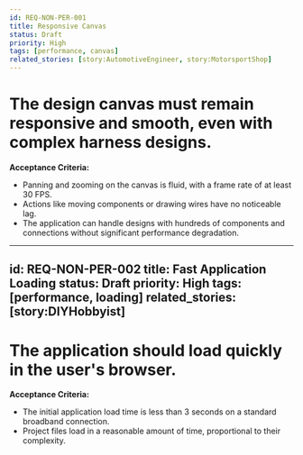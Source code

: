 ```yaml
---
id: REQ-NON-PER-001
title: Responsive Canvas
status: Draft
priority: High
tags: [performance, canvas]
related_stories: [story:AutomotiveEngineer, story:MotorsportShop]
---
```


# The design canvas must remain responsive and smooth, even with complex harness designs.

**Acceptance Criteria:**
*   Panning and zooming on the canvas is fluid, with a frame rate of at least 30 FPS.
*   Actions like moving components or drawing wires have no noticeable lag.
*   The application can handle designs with hundreds of components and connections without significant performance degradation.

---
id: REQ-NON-PER-002
title: Fast Application Loading
status: Draft
priority: High
tags: [performance, loading]
related_stories: [story:DIYHobbyist]
---

# The application should load quickly in the user's browser.

**Acceptance Criteria:**
*   The initial application load time is less than 3 seconds on a standard broadband connection.
*   Project files load in a reasonable amount of time, proportional to their complexity.
